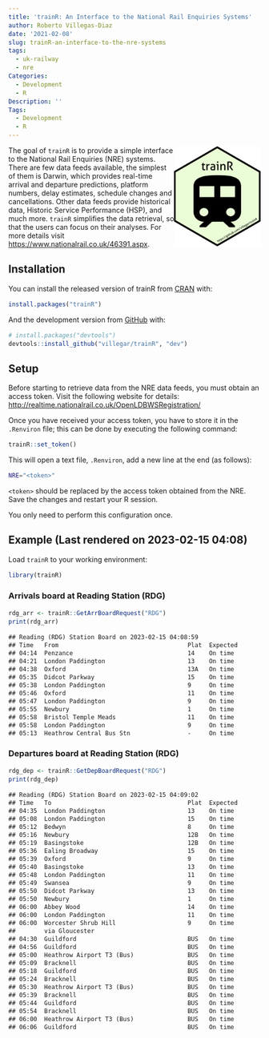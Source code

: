 ```yaml
---
title: 'trainR: An Interface to the National Rail Enquiries Systems'
author: Roberto Villegas-Diaz
date: '2021-02-08'
slug: trainR-an-interface-to-the-nre-systems
tags:
  - uk-railway
  - nre
Categories:
  - Development
  - R
Description: ''
Tags:
  - Development
  - R
---
```


<img src="https://raw.githubusercontent.com/villegar/trainR/main/inst/images/logo.png" alt="logo" align="right" height=200px/>

The goal of `trainR` is to provide a simple interface to the 
National Rail Enquiries (NRE) systems. There are few data feeds 
available, the simplest of them is Darwin, which provides real-time 
arrival and departure predictions, platform numbers, delay estimates, 
schedule changes and cancellations. Other data feeds provide historical 
data, Historic Service Performance (HSP), and much more. `trainR` 
simplifies the data retrieval, so that the users can focus on their 
analyses. For more details visit 
https://www.nationalrail.co.uk/46391.aspx.

## Installation

You can install the released version of trainR from [CRAN](https://CRAN.R-project.org) with:

``` r
install.packages("trainR")
```

And the development version from [GitHub](https://github.com/) with:

``` r
# install.packages("devtools")
devtools::install_github("villegar/trainR", "dev")
```

## Setup
Before starting to retrieve data from the NRE data feeds, you must obtain an access token. 
Visit the following website for details: http://realtime.nationalrail.co.uk/OpenLDBWSRegistration/

Once you have received your access token, you have to store it in the `.Renviron` file; this can be 
done by executing the following command:


```r
trainR::set_token()
```

This will open a text file, `.Renviron`, add a new line at the end (as follows):

```bash
NRE="<token>"
```

`<token>` should be replaced by the access token obtained from the NRE. Save the changes and restart 
your R session.

You only need to perform this configuration once.

## Example (Last rendered on 2023-02-15 04:08)

Load `trainR` to your working environment:

```r
library(trainR)
```

### Arrivals board at Reading Station (RDG)


```r
rdg_arr <- trainR::GetArrBoardRequest("RDG")
print(rdg_arr)
```

```
## Reading (RDG) Station Board on 2023-02-15 04:08:59
## Time   From                                    Plat  Expected
## 04:14  Penzance                                14    On time
## 04:21  London Paddington                       13    On time
## 04:38  Oxford                                  13A   On time
## 05:35  Didcot Parkway                          15    On time
## 05:38  London Paddington                       9     On time
## 05:46  Oxford                                  11    On time
## 05:47  London Paddington                       9     On time
## 05:55  Newbury                                 1     On time
## 05:58  Bristol Temple Meads                    11    On time
## 05:58  London Paddington                       9     On time
## 05:13  Heathrow Central Bus Stn                -     On time
```

### Departures board at Reading Station (RDG)


```r
rdg_dep <- trainR::GetDepBoardRequest("RDG")
print(rdg_dep)
```

```
## Reading (RDG) Station Board on 2023-02-15 04:09:02
## Time   To                                      Plat  Expected
## 04:35  London Paddington                       13    On time
## 05:08  London Paddington                       15    On time
## 05:12  Bedwyn                                  8     On time
## 05:16  Newbury                                 12B   On time
## 05:19  Basingstoke                             12B   On time
## 05:36  Ealing Broadway                         15    On time
## 05:39  Oxford                                  9     On time
## 05:40  Basingstoke                             13    On time
## 05:48  London Paddington                       11    On time
## 05:49  Swansea                                 9     On time
## 05:50  Didcot Parkway                          13    On time
## 05:50  Newbury                                 1     On time
## 06:00  Abbey Wood                              14    On time
## 06:00  London Paddington                       11    On time
## 06:00  Worcester Shrub Hill                    9     On time
##        via Gloucester                          
## 04:30  Guildford                               BUS   On time
## 04:56  Guildford                               BUS   On time
## 05:00  Heathrow Airport T3 (Bus)               BUS   On time
## 05:09  Bracknell                               BUS   On time
## 05:18  Guildford                               BUS   On time
## 05:24  Bracknell                               BUS   On time
## 05:30  Heathrow Airport T3 (Bus)               BUS   On time
## 05:39  Bracknell                               BUS   On time
## 05:44  Guildford                               BUS   On time
## 05:54  Bracknell                               BUS   On time
## 06:00  Heathrow Airport T3 (Bus)               BUS   On time
## 06:06  Guildford                               BUS   On time
```
